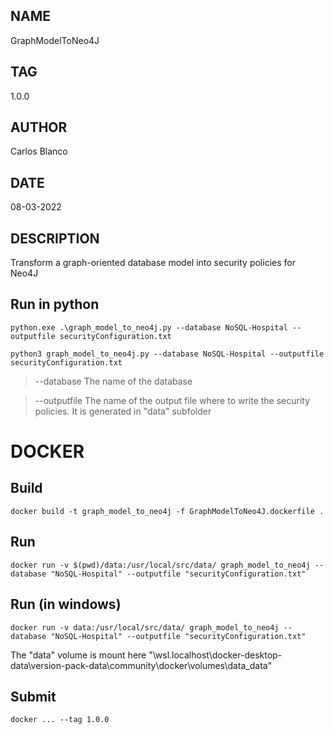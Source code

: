 ## NAME

GraphModelToNeo4J

## TAG

1.0.0

## AUTHOR
Carlos Blanco

## DATE

08-03-2022

## DESCRIPTION
Transform a graph-oriented database model into security policies for Neo4J


## Run in python
```
python.exe .\graph_model_to_neo4j.py --database NoSQL-Hospital --outputfile securityConfiguration.txt
```

```
python3 graph_model_to_neo4j.py --database NoSQL-Hospital --outputfile securityConfiguration.txt
```


>--database   The name of the database 

>--outputfile   The name of the output file where to write the security policies. It is generated in "data" subfolder

# DOCKER

## Build

```
docker build -t graph_model_to_neo4j -f GraphModelToNeo4J.dockerfile .
```

## Run

```
docker run -v $(pwd)/data:/usr/local/src/data/ graph_model_to_neo4j --database "NoSQL-Hospital" --outputfile "securityConfiguration.txt"
```


## Run (in windows)

```
docker run -v data:/usr/local/src/data/ graph_model_to_neo4j --database "NoSQL-Hospital" --outputfile "securityConfiguration.txt"
```

The "data" volume is mount here "\\wsl.localhost\docker-desktop-data\version-pack-data\community\docker\volumes\data\_data"


## Submit

```
docker ... --tag 1.0.0
```

